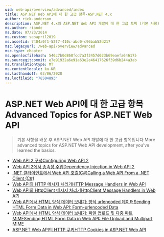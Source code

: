 ```yaml
---
uid: web-api/overview/advanced/index
title: ASP.NET Web API에 대 한 고급 항목-ASP.NET 4.x
author: rick-anderson
description: ASP.NET 4.x의 ASP.NET Web API 개발에 대 한 고급 토픽 (기본 사항).
ms.author: riande
ms.date: 07/23/2014
ms.custom: seoapril2019
ms.assetid: 7404a0f1-52f7-410c-abd0-c96bab52d217
msc.legacyurl: /web-api/overview/advanced
msc.type: chapter
ms.openlocfilehash: 546c7b0d868fcd7a3f3457d623b69eaefa646175
ms.sourcegitcommit: e7e91932a6e91a63e2e46417626f39d6b244a3ab
ms.translationtype: MT
ms.contentlocale: ko-KR
ms.lasthandoff: 03/06/2020
ms.locfileid: "78504893"
---
```

# <a name="advanced-topics-for-aspnet-web-api"></a><span data-ttu-id="9592e-103">ASP.NET Web API에 대 한 고급 항목</span><span class="sxs-lookup"><span data-stu-id="9592e-103">Advanced Topics for ASP.NET Web API</span></span>

> <span data-ttu-id="9592e-104">기본 사항을 배운 후 ASP.NET Web API 개발에 대 한 고급 항목입니다.</span><span class="sxs-lookup"><span data-stu-id="9592e-104">More advanced topics for ASP.NET Web API development, after you've learned the basics.</span></span>

- [<span data-ttu-id="9592e-105">Web API 2 구성</span><span class="sxs-lookup"><span data-stu-id="9592e-105">Configuring Web API 2</span></span>](configuring-aspnet-web-api.md)
- [<span data-ttu-id="9592e-106">Web API 2에서 종속성 주입</span><span class="sxs-lookup"><span data-stu-id="9592e-106">Dependency Injection in Web API 2</span></span>](dependency-injection.md)
- [<span data-ttu-id="9592e-107">.NET 클라이언트에서 Web API 호출(C#)</span><span class="sxs-lookup"><span data-stu-id="9592e-107">Calling a Web API From a .NET Client (C#)</span></span>](calling-a-web-api-from-a-net-client.md)
- [<span data-ttu-id="9592e-108">Web API의 HTTP 메시지 처리기</span><span class="sxs-lookup"><span data-stu-id="9592e-108">HTTP Message Handlers in Web API</span></span>](http-message-handlers.md)
- [<span data-ttu-id="9592e-109">Web API의 HttpClient 메시지 처리기</span><span class="sxs-lookup"><span data-stu-id="9592e-109">HttpClient Message Handlers in Web API</span></span>](httpclient-message-handlers.md)
- [<span data-ttu-id="9592e-110">Web API에서 HTML 양식 데이터 보내기: 양식 urlencoded 데이터</span><span class="sxs-lookup"><span data-stu-id="9592e-110">Sending HTML Form Data in Web API: Form-urlencoded Data</span></span>](sending-html-form-data-part-1.md)
- [<span data-ttu-id="9592e-111">Web API에서 HTML 양식 데이터 보내기: 파일 업로드 및 다중 파트 MIME</span><span class="sxs-lookup"><span data-stu-id="9592e-111">Sending HTML Form Data in Web API: File Upload and Multipart MIME</span></span>](sending-html-form-data-part-2.md)
- [<span data-ttu-id="9592e-112">ASP.NET Web API의 HTTP 쿠키</span><span class="sxs-lookup"><span data-stu-id="9592e-112">HTTP Cookies in ASP.NET Web API</span></span>](http-cookies.md)
